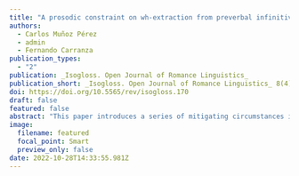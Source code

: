 ```yaml
---
title: "A prosodic constraint on wh-extraction from preverbal infinitival subjects"
authors:
  - Carlos Muñoz Pérez
  - admin
  - Fernando Carranza
publication_types:
  - "2"
publication: _Isogloss. Open Journal of Romance Linguistics_
publication_short: _Isogloss. Open Journal of Romance Linguistics_ 8(4)/7, 1-19
doi: https://doi.org/10.5565/rev/isogloss.170
draft: false
featured: false
abstract: "This paper introduces a series of mitigating circumstances improving the acceptability of wh-extraction from preverbal infinitival subjects in Rioplatense Spanish. It is argued that the factor behind these amelioration effects is encoded in prosodic structure, much in line with the hypothesis that certain island restrictions apply at PF. The linguistic principle accounting for the phenomenon is proposed to be a faithfulness constraint at the syntax-prosody interface stating that an extraction domain XP cannot be mapped as a prosodic word ω at PF. An alternative syntactic account based on freezing is shown to be unable to capture the relevant contrasts."
image:
  filename: featured
  focal_point: Smart
  preview_only: false
date: 2022-10-28T14:33:55.981Z
---
```

